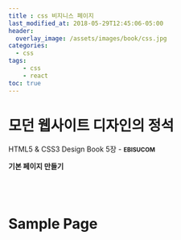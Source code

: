 ```yaml
---
title : css 비지니스 페이지 
last_modified_at: 2018-05-29T12:45:06-05:00
header:
  overlay_image: /assets/images/book/css.jpg
categories:
  - css
tags: 
    - css
    - react
toc: true    
---
```



# 모던 웹사이트 디자인의 정석

HTML5 & CSS3 Design Book 5장 - <small>**EBISUCOM**</small>

**기본 페이지 만들기**


<br><br>
# Sample Page

<html lang="ko">
<head>
    <meta charset="UTF-8">
    <title>샘플</title>
    <meta name="viewport" content="width=device-width">
    <style type="text/css">
    /* 자식객체의 class 가 box~ 가 아닐 때*/
    [class^="box"] > *:not([class^="box"]) {
        min-height: 0;
        line-height: 1.5;
        color: #000000;
        font-size: 14px;
        font-family: '맑은 고딕', 'Apple SD Gothic Neo', sans-serif;
        font-weight: normal;
        text-align: left;}

    [class^="box"] > [class^="box"],
    div:not([class]) > div:not([class]){
        border-color: #e0e03d;
        color: #e0e03d;
        background-color: #ffe;}

    /*### 박스 내부의 요소 성격들 정의하기*/
    .sites h1 {
        margin: 0;
        font-size: 30px}
    .sites h1 a {
        color: #000000;
        text-decoration: none}

    /*### 네비게이션 설정 */
    .menus ul {
        margin:0;
        padding:0;
        list-style: none}
    .menus li a{
        display:block;
        padding:5px;
        color: #000000;
        font-size: 14px;
        text-decoration: none}
     .menus ul:after{
        content: "";
        display:block;
        clear:both;}
    .menus li{
        float:left;
        width:auto;}
    /*### 헤더 이미지 설정하기*/
    .topimg {
        max-width: 100%;
        /*max-height: 500px;*/
        height:auto;
        vertical-align: bottom;}
    /*### 공지사항*/
    .newses h1 {
        margin-top:0;
        margin-bottom: 5px;
        font-size: 18;
        color:#666666;}
    .newses ul {
        margin: 0;
        padding: 0;
        list-style: none;}
    .newses li a {
        display: block;
        padding: 5px;
        color: #000000;
        font-site: 14px;
        text-decoration: none;
        border-bottom: dotted 2px #dddddd;}
    .newses li a:hover{
        background-color: #eeeeee}
    .newses time{
        margin-right: 10px;
        color: #888888;
        font-weight: bold;}
    </style>
</head>
<body>
    <!-- Top Naviagation  -->
    <div class="boxA">
        <!-- Title bar -->
        <div class="box1">
            <div class="sites">
                <h1><a href="#">Korea Strock Review</a></h1>
            </div>
        </div>
        <!-- Menu item -->
        <div class="box2">
            <nav class="menus">
                <ul>
                    <li><a herf="#">메인</a></li>
                    <li><a href="#">연혁</a></li>
                    <li><a hreg="#">사업소개</a></li>
                    <li><a href="#">채용문의</a></li>
                </ul>
            </nav>
        </div>
    </div>
    <!-- Header Image Item -->
    <div class="box3">
        <img src="http://www.rmpholdings.co.za/wp-content/uploads/2015/07/business-network-banner.jpg" alt="" class="topimg">
    </div>
    <!-- 공지사항 메뉴  -->
    <div class="box4">
        <div class="newses">
            <h1> 공 지 사 항 </h1>
            <ul>
                <li><a href="#">
                    <time datetime="2018-06-01">06/01 </time> 데이터센터 유지보수를 수행한다</a></li>
                <li><a href="#">
                    <time datetime="2018-05-25">05/25 </time> 모바일 버젼을 확인한다</a></li>
                <li><a href="#">
                    <time datetime="2018-05-15">05/15 </time> 공지사항</a></li>
            </ul>
        </div>
    </div>
    <!-- footer Design -->
    <div class="box5">
        <div class="copyright">
            <p>Copyright &copy; usernameStock</p>
        </div>
    </div>
</body>
</html>


<br><br>
## Box 기본 Layout

### HTML

```html
<div class="boxA">
    <div class="box1">BOX1</div>
    <div class="box2">BOX2</div>
</div>
<div class="box3">BOX3</div>
<div class="box4">BOX4</div>
<div class="box5">BOX5</div>
```


### CSS3 기본 Style

**regex 정규식**을 사용하여 "box"로 시작하는 모든 속성에 공통적 적용한다 

```css
@charset "UTF-8";
body    {font-family: '맑은 고딕', 'Apple SD Gothic Neo', sans-serif}

body>div:not([class]) {min-height: 200px}

[class^="box"],
div:not([class]){
    border: solid 8px #faa;
    color: #faa;
    background-color: #fee;
    -webkit-box-sizing: border-box;  
    -moz-box-sizing: border-box;
    box-sizing: border-box; // 브라우저별 경계 활성화
    text-align: center;
    line-height: 200px;
    font-family: Verdata, Helvetica, sans-serif;
    font-weight: bold;
    font-size: 40px;}

/* 자식객체의 class 가 box~ 가 아닐 때*/
[class^="box"] > *:not([class^="box"]) {
    min-height: 0;
    line-height: 1.5;
    color: #000000;
    font-size: 14px;
    font-family: '맑은 고딕', 'Apple SD Gothic Neo', sans-serif;
    font-weight: normal;
    text-align: left;}

[class^="box"] > [class^="box"],
div:not([class]) > div:not([class]){
    border-color: #e0e03d;
    color: #e0e03d;
    background-color: #ffe;}
```



### Media Query 구문을 적용

768px 이상일때 적용하는 미디어쿼리문, BOX1과 BOX2를 가로정렬 한다

```css
@media (min-width: 768px) {
    .boxA:after {
        content: "";
        display: block;
        clear: both}
    .box1 {
        float: left;
        width: 50%}
    .box2 {
        float: left;
        width: 50%}
    }
```



<br>
## 내부요소 레이아웃 정의하기

### **H1** Tag 속성값을 정의

```css
/*### 박스 내부의 요소 성격들 정의하기*/
.site h1 {
    margin: 0;
    font-size: 30px}
.site h1 a {
    color: #000000;
    text-decoration: none}
```



<br>
## 네비게이션 Bar 설정

### HTML5

```html
<!-- Top Naviagation  -->
<div class="boxA">

    <!-- Title bar -->
    <div class="box1">
        <div class="site">
            <h1><a href="#">Korea Strock Review</a></h1>
        </div>
    </div>

    <!-- Menu item -->
    <div class="box2">
        <nav class="menu">
            <ul>
                <li><a herf="#">메인</a></li>
                <li><a href="#">연혁</a></li>
                <li><a hreg="#">사업소개</a></li>
                <li><a href="#">채용문의</a></li>
            </ul>
        </nav>
    </div>
</div>
```



### 네비게이션바 속성값 설정

```css
.menu ul {
    margin:0;
    padding:0;
    list-style: none
}
.menu li a{
    display:block;
    padding:5px;
    color: #000000;
    font-size: 14px;
    text-decoration: none
}
.menu ul:after{
    content: "";
    display:block;
    clear:both;
}
.menu li{
    float:left;
    width:auto;
}
```



<br>
## Main Page Image 설정 


### HTML5 

```html
<!-- Header Image Item -->
<div class="box3">
    <img src="./img/map2.gif" alt="" class="topimg">
</div>

<!-- 공지사항 메뉴  -->
<div class="box4">
    <div class="news">
        <h1> 공 지 사 항 </h1>
        <ul>
            <li><a href="#">
                <time datetime="2018-06-01">06/01 </time> 데이터센터 유지보수를 수행한다</a></li>
            <li><a href="#">
                <time datetime="2018-05-25">05/25 </time> 모바일 버젼을 확인한다</a></li>
            <li><a href="#">
                <time datetime="2018-05-15">05/15 </time> 공지사항</a></li>
        </ul>
    </div>
</div>

<!-- footer Design -->
<div class="box5">
    <div class="copyright">
        <p>Copyright &copy; usernameStock</p>
    </div>
</div>
```


### 헤더 이미지 속성값 정의하기

```css
/*### 헤더 이미지 설정하기*/
.topimg {
    max-width: 100%;
    /*max-height: 500px;*/
    height:auto;
    vertical-align: bottom;
}
```



<br>
## 공지사항 Text 설정 

### 게시판 Text 속성값 정의하기

```css
.site h1 {
    margin: 0;
    font-size: 30px}
.site h1 a {
    color: #000000;
    text-decoration: none}

.news h1 {
    margin-top:0;
    margin-bottom: 5px;
    font-size: 18;
    color:#666666;
}
.news ul {
    margin: 0;
    padding: 0;
    list-style: none;
}
.news li a {
    display: block;
    padding: 5px;
    color: #000000;
    font-site: 14px;
    text-decoration: none;
    border-bottom: dotted 2px #dddddd;
}
.news li a:hover{
    background-color: #eeeeee
}
.news time{
    margin-right: 10px;
    color: #888888;
    font-weight: bold;
}
```
